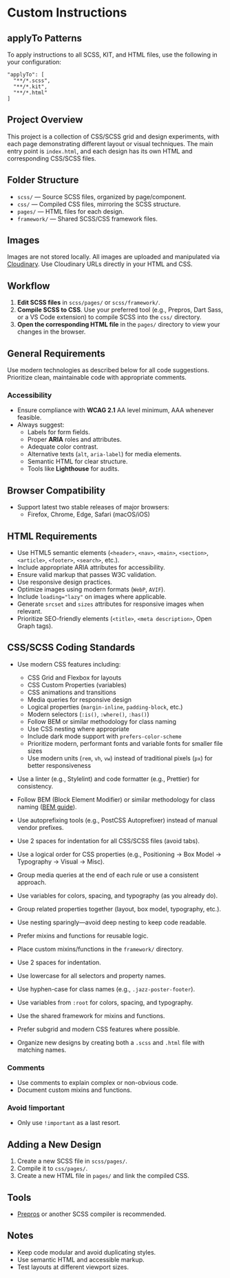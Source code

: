 # Custom Instructions

## applyTo Patterns

To apply instructions to all SCSS, KIT, and HTML files, use the following in your configuration:

```
"applyTo": [
  "**/*.scss",
  "**/*.kit",
  "**/*.html"
]
```

## Project Overview

This project is a collection of CSS/SCSS grid and design experiments, with each page demonstrating different layout or visual techniques. The main entry point is `index.html`, and each design has its own HTML and corresponding CSS/SCSS files.

## Folder Structure

- `scss/` — Source SCSS files, organized by page/component.
- `css/` — Compiled CSS files, mirroring the SCSS structure.
- `pages/` — HTML files for each design.
- `framework/` — Shared SCSS/CSS framework files.

## Images

Images are not stored locally. All images are uploaded and manipulated via [Cloudinary](https://cloudinary.com/). Use Cloudinary URLs directly in your HTML and CSS.

## Workflow

1. **Edit SCSS files** in `scss/pages/` or `scss/framework/`.
2. **Compile SCSS to CSS**. Use your preferred tool (e.g., Prepros, Dart Sass, or a VS Code extension) to compile SCSS into the `css/` directory.
3. **Open the corresponding HTML file** in the `pages/` directory to view your changes in the browser.

## General Requirements

Use modern technologies as described below for all code suggestions. Prioritize clean, maintainable code with appropriate comments.

### Accessibility

- Ensure compliance with **WCAG 2.1** AA level minimum, AAA whenever feasible.
- Always suggest:
  - Labels for form fields.
  - Proper **ARIA** roles and attributes.
  - Adequate color contrast.
  - Alternative texts (`alt`, `aria-label`) for media elements.
  - Semantic HTML for clear structure.
  - Tools like **Lighthouse** for audits.

## Browser Compatibility

- Support latest two stable releases of major browsers:
  - Firefox, Chrome, Edge, Safari (macOS/iOS)

## HTML Requirements

- Use HTML5 semantic elements (`<header>`, `<nav>`, `<main>`, `<section>`, `<article>`, `<footer>`, `<search>`, etc.).
- Include appropriate ARIA attributes for accessibility.
- Ensure valid markup that passes W3C validation.
- Use responsive design practices.
- Optimize images using modern formats (`WebP`, `AVIF`).
- Include `loading="lazy"` on images where applicable.
- Generate `srcset` and `sizes` attributes for responsive images when relevant.
- Prioritize SEO-friendly elements (`<title>`, `<meta description>`, Open Graph tags).

## CSS/SCSS Coding Standards

- Use modern CSS features including:

  - CSS Grid and Flexbox for layouts
  - CSS Custom Properties (variables)
  - CSS animations and transitions
  - Media queries for responsive design
  - Logical properties (`margin-inline`, `padding-block`, etc.)
  - Modern selectors (`:is()`, `:where()`, `:has()`)
  - Follow BEM or similar methodology for class naming
  - Use CSS nesting where appropriate
  - Include dark mode support with `prefers-color-scheme`
  - Prioritize modern, performant fonts and variable fonts for smaller file sizes
  - Use modern units (`rem`, `vh`, `vw`) instead of traditional pixels (`px`) for better responsiveness

- Use a linter (e.g., Stylelint) and code formatter (e.g., Prettier) for consistency.
- Follow BEM (Block Element Modifier) or similar methodology for class naming ([BEM guide](http://getbem.com/introduction/)).
- Use autoprefixing tools (e.g., PostCSS Autoprefixer) instead of manual vendor prefixes.
- Use 2 spaces for indentation for all CSS/SCSS files (avoid tabs).

- Use a logical order for CSS properties (e.g., Positioning → Box Model → Typography → Visual → Misc).
- Group media queries at the end of each rule or use a consistent approach.
- Use variables for colors, spacing, and typography (as you already do).
- Group related properties together (layout, box model, typography, etc.).
- Use nesting sparingly—avoid deep nesting to keep code readable.
- Prefer mixins and functions for reusable logic.
- Place custom mixins/functions in the `framework/` directory.
- Use 2 spaces for indentation.
- Use lowercase for all selectors and property names.
- Use hyphen-case for class names (e.g., `.jazz-poster-footer`).
- Use variables from `:root` for colors, spacing, and typography.
- Use the shared framework for mixins and functions.
- Prefer subgrid and modern CSS features where possible.
- Organize new designs by creating both a `.scss` and `.html` file with matching names.

### Comments

- Use comments to explain complex or non-obvious code.
- Document custom mixins and functions.

### Avoid !important

- Only use `!important` as a last resort.

## Adding a New Design

1. Create a new SCSS file in `scss/pages/`.
2. Compile it to `css/pages/`.
3. Create a new HTML file in `pages/` and link the compiled CSS.

## Tools

- [Prepros](https://prepros.io/) or another SCSS compiler is recommended.

## Notes

- Keep code modular and avoid duplicating styles.
- Use semantic HTML and accessible markup.
- Test layouts at different viewport sizes.
